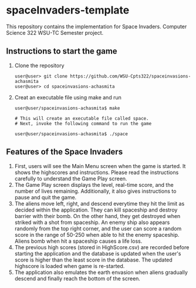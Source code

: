 # spaceInvaders-template
This repository contains the implementation for Space Invaders.  Computer Science 322 WSU-TC Semester project.

## Instructions to start the game

1.  Clone the repository

    ```console
    user@user> git clone https://github.com/WSU-Cpts322/spaceinvasions-achasmita
    user@user> cd spaceinvasions-achasmita
    ```

1.  Creat an executable file using make and run

    ```` console
    user@user/spaceinvasions-achasmita$ make
    
    # This will create an executable file called space. 
    # Next, invoke the following command to run the game

    user@user/spaceinvasions-achasmita$ ./space

    ````

## Features of the Space Invaders

1. First, users will see the Main Menu screen when the game is started. It shows the highscores and instructions. Please read the instructions carefully to understand the Game Play screen.
2. The Game Play screen displays the level, real-time score, and the number of lives remaining. Additionally, it also gives instructions to pause and quit the game.
3. The aliens move left, right, and descend everytime they hit the limit as decided within the application. They can kill spaceship and destroy barrier with their bomb. On the other hand, they get destroyed when striked with a shot from spaceship. An enemy ship also appears randomly from the top right corner, and the user can score a random score in the range of 50-250 when able to hit the enemy spaceship. Aliens bomb when hit a spaceship causes a life loss.
4. The previous high scores (stored in HighScore.csv) are recorded before starting the application and the database is updated when the user's score is higher than the least score in the database. The updated highscore is loaded when game is re-started. 
5. The application also emulates the earth envasion when aliens gradually descend and finally reach the bottom of the screen.
